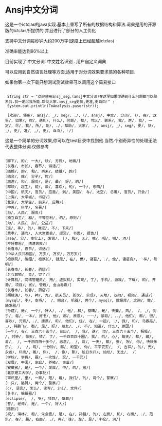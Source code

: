 Ansj中文分词
==================

这是一个ictclas的java实现.基本上重写了所有的数据结构和算法.词典是用的开源版的ictclas所提供的.并且进行了部分的人工优化

支持中文分词每秒钟大约200万字(速度上已经超越ictclas)

准确率能达到96%以上

目前实现了.中文分词. 中文姓名识别 . 用户自定义词典

可以应用到自然语言处理等方面,适用于对分词效果要求搞的各种项目.


如果你第一次下载只想测试测试效果可以调用这个简易接口

<pre><code>
 String str = "欢迎使用ansj_seg,(ansj中文分词)在这里如果你遇到什么问题都可以联系我.我一定尽我所能.帮助大家.ansj_seg更快,更准,更自由!" ;
 System.out.println(ToAnalysis.paser(str));
 
 ﻿[欢迎/, 使用/, ansj/, _/, seg/, ,/, (/, ansj/, 中文/, 分词/, )/, 在/, 这里/, 如果/, 你/, 遇到/, 什么/, 问题/, 都/, 可以/, 联系/, 我/, 房/, 我/, 一定/, 尽/, 我/, 所/, 能/, ./, 帮助/, 大家/, ./, ansj/, _/, seg/, 更/, 快/, ,/, 更/, 准/, ,/, 更/, 自由/, !/]
</code></pre>


这是一个简单的分词效果,你可以在test目录中找到他.当然.个别奇异性的处理无法代表整体分词.仅做参考

<pre><code>
[脚下/, 的/, 一大/, 块/, 方砖/, 地面/]
[长春/, 市长/, 春节/, 讲话/]
[结婚/, 的/, 和/, 尚未/, 结婚/, 的/]
[结合/, 成/, 分子/, 时/]
[旅游/, 和/, 服务/, 是/, 最/, 好/, 的/]
[邓颖/, 超生/, 前/, 最/, 喜欢/, 的/, 一个/, 东西/]
[中国/, 航天/, 官员/, 应邀/, 到/, 美国/, 与/, 太空/, 总署/, 官员/, 开会/]
[上海/, 大学城/, 书店/]
[北京/, 大学生/, 前来/, 应聘/]
[中外/, 科学/, 名著/]
[为/, 人民/, 服务/]
[独立自主/, 和/, 平等互利/, 的/, 原则/]
[为/, 人民/, 办/, 公益/]
[这/, 事/, 的/, 确定/, 不/, 下来/]
[费孝/, 通向/, 人大常委会/, 提交/, 书面/, 报告/]
[aaa/, 分/, 事实上/, 发货/, 丨/, 和/, 无/, 哦/, 喝/, 完/, 酒/]
[不好意思/, 清清爽爽/]
[长春市/, 春节/, 讲话/]
[中华人民共和国/, 万岁/, 万岁/, 万万岁/]
[检察院/, 鲍绍/, 检察长/, 就是/, 在/, 世/, 诸葛/, ./, 像/, 诸葛亮/, 一样/, 聪明/]
[长春市/, 长春/, 药店/]
[乒乓球拍/, 卖/, 完了/]
[计算机/, 网络管理员/, 用/, 虚拟机/, 实现/, 了/, 手机/, 游戏/, 下载/, 和/, 开源/, 项目/, 的/, 管理/, 金山毒霸/]
[长春市/, 长春/, 药店/]
[胡锦涛/, 与/, 神/, 九/, 航天员/, 首次/, 实现/, 天地/, 双向/, 视频/, 通话/]
[mysql/, 不/, 支持/,  /, 同台/, 机器/, 两个/, mysql/, 数据库/, 之间/, 做/, 触发器/]
[孙建/, 是/, 一个/, 好人/, ./, 他/, 和/, 蔡晴/, 是/, 夫妻/, 两/,  /, ,/, 对于/, 每/, 一本/, 好书/, 他/, 都/, 原意/, 一一/, 读取/, ../, 他们/, 都/, 很/, 喜欢/, 元宵/, ./, 康燕/, 和/, 他们/, 住/, 在/, 一起/, ./, 我/, 和/, 马春亮/, ,/, 韩鹏飞/, 都/, 是/, 好/, 朋友/, ,/, 不/, 知道/, 什么/, 原因/]
[一年/, 有/, 三百六十五个/, 日出/,  /, 我/, 送/, 你/, 三百六十五个/, 祝福/,  /, 时钟/, 每天/, 转/, 了/, 一千四百四十圈/, 我/, 的/, 心/, 每天/, 都/, 藏/, 着/,  /, 一千四百四十多个/, 思念/,  /, 每/, 一天/, 都/, 要/, 祝/, 你/, 快快乐乐/,  /,  /, 每/, 一分钟/, 都/, 盼望/, 你/, 平平安安/,  /, 吉祥/, 的/, 光/, 永远/, 环绕/, 着/, 你/,  /, 像/, 那/, 旭日东升/, 灿烂/, 无比/,  /]
[学校/, 学费/, 要/, 一次性/, 交/, 一千元/]
[发展/, 中国/, 家庭/, 养猪/, 事业/]
[安徽省/, 是/, 一个/, 发展/, 中/, 的/, 省/]
[北京理工大学/, 办事处/]
[审讯室/, 里/, 一直/, 陪/, 着/, 我们/, 的/, 两个/, 警察/]
[一只/, 胳膊/, 两个/, 警察/]
[c/, 语言/, 怎么/, 读写/, ini/, 文件/]
[关卡/, 编辑器/]
[eclipse/,  /, 多/, 项目/, 依赖/]
[苍/, 老师/, 是/, 一个/, 好人/]
[陈刚/]
[祝/, 海林/, 和/, 朱会震/, 是/, 在/, 孙健/, 的/, 左面/, 和/, 右面/, ./, 范凯/, 在/, 最/, 右面/, ./, 再/, 往/, 左/, 是/, 李松/, 洪/]
<code></pre>
